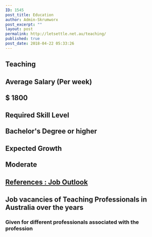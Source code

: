 ```yaml
---
ID: 1545
post_title: Education
author: Admin-Skrumworx
post_excerpt: ""
layout: post
permalink: http://letsettle.net.au/teaching/
published: true
post_date: 2018-04-22 05:33:26
---
```

<h2>Teaching</h2>		
			<h2>Average Salary (Per week)<br><br>$ 1800 </h2>		
			<h2>Required Skill Level <br><br>Bachelor's Degree or higher</h2>		
			<h2>Expected Growth<br><br>Moderate</h2>		
			<h2><a href="http://joboutlook.gov.au">References : Job Outlook</a></h2>		
			<html>
  <head>
  <h2>Job vacancies of Teaching Professionals in Australia over the years</h2>
  <h3>Given for different professionals associated with the profession</h3>
  </head>
  <body>
  </body>
</html>